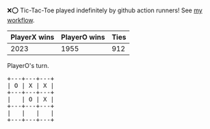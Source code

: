 :x::o: Tic-Tac-Toe played indefinitely by github action runners! See [my workflow](.github/workflows/play.yaml).

|PlayerX wins|PlayerO wins|Ties|
|-|-|-|
|2023|1955|912|

PlayerO's turn.

<pre>
+---+---+---+
| O | X | X |
+---+---+---+
|   | O | X |
+---+---+---+
|   |   |   |
+---+---+---+
</pre>